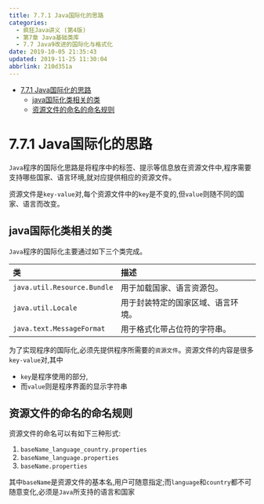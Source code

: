 ```yaml
---
title: 7.7.1 Java国际化的思路
categories: 
  - 疯狂Java讲义 (第4版)
  - 第7章 Java基础类库
  - 7.7 Java9改进的国际化与格式化
date: 2019-10-05 21:35:43
updated: 2019-11-25 11:30:04
abbrlink: 210d351a
---
```

<div id='my_toc'>

- [7.7.1 Java国际化的思路](/JavaReadingNotes/210d351a/#7-7-1-Java国际化的思路)
    - [java国际化类相关的类](/JavaReadingNotes/210d351a/#java国际化类相关的类)
    - [资源文件的命名的命名规则](/JavaReadingNotes/210d351a/#资源文件的命名的命名规则)

</div>
<!--more-->
<script>if (navigator.platform.toLowerCase() == 'win32'){document.getElementById('my_toc').style.display = 'none';}</script>

<!--end-->
<!--SSTStart-->
# 7.7.1 Java国际化的思路 #
`Java`程序的国际化思路是将程序中的标签、提示等信息放在资源文件中,程序需要支持哪些国家、语言环境,就对应提供相应的资源文件。

资源文件是`key-value`对,每个资源文件中的`key`是不变的,但`value`则随不同的国家、语言而改变。

## java国际化类相关的类 ##
`Java`程序的国际化主要通过如下三个类完成。

|类|描述|
|:---|:---|
|`java.util.Resource.Bundle`|用于加载国家、语言资源包。|
|`java.util.Locale`|用于封装特定的国家区域、语言环境。|
|`java.text.MessageFormat`|用于格式化带占位符的字符串。|

为了实现程序的国际化,必须先提供程序所需要的`资源文件`。资源文件的内容是很多`key-value`对,其中
- `key`是程序使用的部分,
- 而`value`则是程序界面的显示字符串

## 资源文件的命名的命名规则 ##
资源文件的命名可以有如下三种形式:
1. `baseName_language_country.properties`
2. `baseName_language.properties`
3. `baseName.properties`

其中`baseName`是资源文件的基本名,用户可随意指定;而`language`和`country`都不可随意变化,必须是`Java`所支持的语言和国家
<!--SSTStop-->

